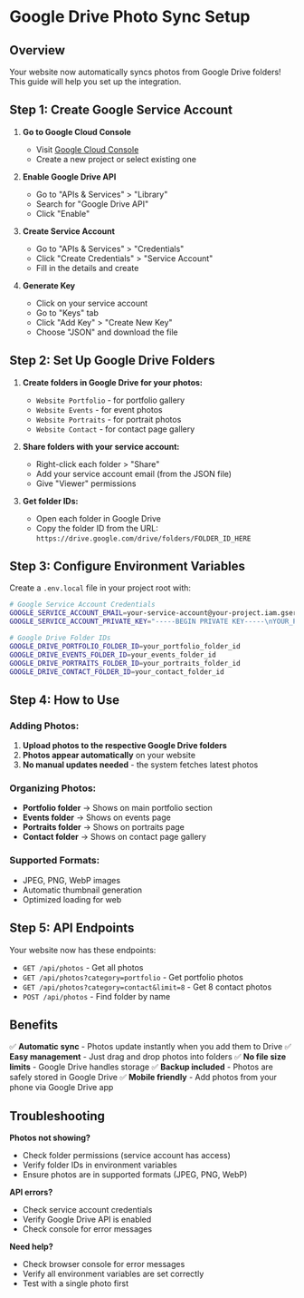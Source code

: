 # Google Drive Photo Sync Setup

## Overview
Your website now automatically syncs photos from Google Drive folders! This guide will help you set up the integration.

## Step 1: Create Google Service Account

1. **Go to Google Cloud Console**
   - Visit [Google Cloud Console](https://console.cloud.google.com/)
   - Create a new project or select existing one

2. **Enable Google Drive API**
   - Go to "APIs & Services" > "Library"
   - Search for "Google Drive API"
   - Click "Enable"

3. **Create Service Account**
   - Go to "APIs & Services" > "Credentials"
   - Click "Create Credentials" > "Service Account"
   - Fill in the details and create

4. **Generate Key**
   - Click on your service account
   - Go to "Keys" tab
   - Click "Add Key" > "Create New Key"
   - Choose "JSON" and download the file

## Step 2: Set Up Google Drive Folders

1. **Create folders in Google Drive for your photos:**
   - `Website Portfolio` - for portfolio gallery
   - `Website Events` - for event photos
   - `Website Portraits` - for portrait photos
   - `Website Contact` - for contact page gallery

2. **Share folders with your service account:**
   - Right-click each folder > "Share"
   - Add your service account email (from the JSON file)
   - Give "Viewer" permissions

3. **Get folder IDs:**
   - Open each folder in Google Drive
   - Copy the folder ID from the URL: `https://drive.google.com/drive/folders/FOLDER_ID_HERE`

## Step 3: Configure Environment Variables

Create a `.env.local` file in your project root with:

```bash
# Google Service Account Credentials
GOOGLE_SERVICE_ACCOUNT_EMAIL=your-service-account@your-project.iam.gserviceaccount.com
GOOGLE_SERVICE_ACCOUNT_PRIVATE_KEY="-----BEGIN PRIVATE KEY-----\nYOUR_PRIVATE_KEY_HERE\n-----END PRIVATE KEY-----"

# Google Drive Folder IDs
GOOGLE_DRIVE_PORTFOLIO_FOLDER_ID=your_portfolio_folder_id
GOOGLE_DRIVE_EVENTS_FOLDER_ID=your_events_folder_id
GOOGLE_DRIVE_PORTRAITS_FOLDER_ID=your_portraits_folder_id
GOOGLE_DRIVE_CONTACT_FOLDER_ID=your_contact_folder_id
```

## Step 4: How to Use

### Adding Photos:
1. **Upload photos to the respective Google Drive folders**
2. **Photos appear automatically** on your website
3. **No manual updates needed** - the system fetches latest photos

### Organizing Photos:
- **Portfolio folder** → Shows on main portfolio section
- **Events folder** → Shows on events page
- **Portraits folder** → Shows on portraits page
- **Contact folder** → Shows on contact page gallery

### Supported Formats:
- JPEG, PNG, WebP images
- Automatic thumbnail generation
- Optimized loading for web

## Step 5: API Endpoints

Your website now has these endpoints:

- `GET /api/photos` - Get all photos
- `GET /api/photos?category=portfolio` - Get portfolio photos
- `GET /api/photos?category=contact&limit=8` - Get 8 contact photos
- `POST /api/photos` - Find folder by name

## Benefits

✅ **Automatic sync** - Photos update instantly when you add them to Drive
✅ **Easy management** - Just drag and drop photos into folders
✅ **No file size limits** - Google Drive handles storage
✅ **Backup included** - Photos are safely stored in Google Drive
✅ **Mobile friendly** - Add photos from your phone via Google Drive app

## Troubleshooting

**Photos not showing?**
- Check folder permissions (service account has access)
- Verify folder IDs in environment variables
- Ensure photos are in supported formats (JPEG, PNG, WebP)

**API errors?**
- Check service account credentials
- Verify Google Drive API is enabled
- Check console for error messages

**Need help?**
- Check browser console for error messages
- Verify all environment variables are set correctly
- Test with a single photo first 